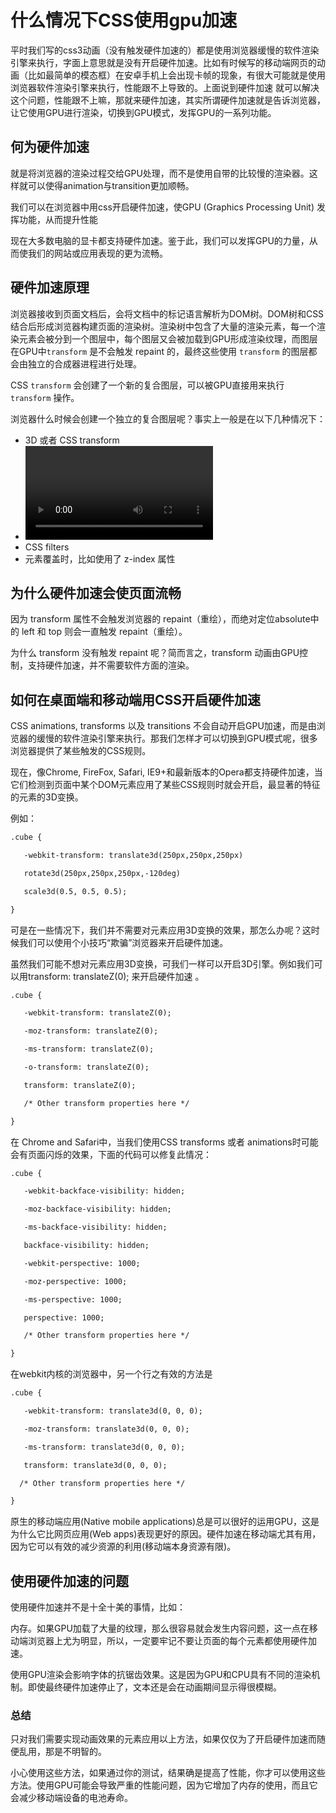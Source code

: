 # 什么情况下CSS使用gpu加速

平时我们写的css3动画（没有触发硬件加速的）都是使用浏览器缓慢的软件渲染引擎来执行，字面上意思就是没有开启硬件加速。比如有时候写的移动端网页的动画（比如最简单的模态框）在安卓手机上会出现卡帧的现象，有很大可能就是使用浏览器软件渲染引擎来执行，性能跟不上导致的。上面说到硬件加速 就可以解决这个问题，性能跟不上嘛，那就来硬件加速，其实所谓硬件加速就是告诉浏览器，让它使用GPU进行渲染，切换到GPU模式，发挥GPU的一系列功能。

##  **何为硬件加速**

就是将浏览器的渲染过程交给GPU处理，而不是使用自带的比较慢的渲染器。这样就可以使得animation与transition更加顺畅。

我们可以在浏览器中用css开启硬件加速，使GPU (Graphics Processing Unit) 发挥功能，从而提升性能

现在大多数电脑的显卡都支持硬件加速。鉴于此，我们可以发挥GPU的力量，从而使我们的网站或应用表现的更为流畅。

## **硬件加速原理**

浏览器接收到页面文档后，会将文档中的标记语言解析为DOM树。DOM树和CSS结合后形成浏览器构建页面的渲染树。渲染树中包含了大量的渲染元素，每一个渲染元素会被分到一个图层中，每个图层又会被加载到GPU形成渲染纹理，而图层在GPU中`transform` 是不会触发 repaint 的，最终这些使用 `transform` 的图层都会由独立的合成器进程进行处理。

CSS `transform` 会创建了一个新的复合图层，可以被GPU直接用来执行 `transform` 操作。

浏览器什么时候会创建一个独立的复合图层呢？事实上一般是在以下几种情况下：

- 3D 或者 CSS transform
- <video> 和 <canvas> 标签
- CSS filters
- 元素覆盖时，比如使用了 z-index 属性

## **为什么硬件加速会使页面流畅**

因为 transform 属性不会触发浏览器的 repaint（重绘），而绝对定位absolute中的 left 和 top 则会一直触发 repaint（重绘）。

为什么 transform 没有触发 repaint 呢？简而言之，transform 动画由GPU控制，支持硬件加速，并不需要软件方面的渲染。

## **如何在桌面端和移动端用CSS开启硬件加速**

CSS animations, transforms 以及 transitions 不会自动开启GPU加速，而是由浏览器的缓慢的软件渲染引擎来执行。那我们怎样才可以切换到GPU模式呢，很多浏览器提供了某些触发的CSS规则。

现在，像Chrome, FireFox, Safari, IE9+和最新版本的Opera都支持硬件加速，当它们检测到页面中某个DOM元素应用了某些CSS规则时就会开启，最显著的特征的元素的3D变换。

例如：

```html
.cube {

   -webkit-transform: translate3d(250px,250px,250px)

   rotate3d(250px,250px,250px,-120deg)

   scale3d(0.5, 0.5, 0.5);

}
```

可是在一些情况下，我们并不需要对元素应用3D变换的效果，那怎么办呢？这时候我们可以使用个小技巧“欺骗”浏览器来开启硬件加速。

虽然我们可能不想对元素应用3D变换，可我们一样可以开启3D引擎。例如我们可以用transform: translateZ(0); 来开启硬件加速 。

```html
.cube {

   -webkit-transform: translateZ(0);

   -moz-transform: translateZ(0);

   -ms-transform: translateZ(0);

   -o-transform: translateZ(0);

   transform: translateZ(0);

   /* Other transform properties here */

}
```

在 Chrome and Safari中，当我们使用CSS transforms 或者 animations时可能会有页面闪烁的效果，下面的代码可以修复此情况：

```html
.cube {

   -webkit-backface-visibility: hidden;

   -moz-backface-visibility: hidden;

   -ms-backface-visibility: hidden;

   backface-visibility: hidden;

   -webkit-perspective: 1000;

   -moz-perspective: 1000;

   -ms-perspective: 1000;

   perspective: 1000;

   /* Other transform properties here */

}
```

在webkit内核的浏览器中，另一个行之有效的方法是

```html
.cube {

   -webkit-transform: translate3d(0, 0, 0);

   -moz-transform: translate3d(0, 0, 0);

   -ms-transform: translate3d(0, 0, 0);

   transform: translate3d(0, 0, 0);

  /* Other transform properties here */

}
```

原生的移动端应用(Native mobile applications)总是可以很好的运用GPU，这是为什么它比网页应用(Web apps)表现更好的原因。硬件加速在移动端尤其有用，因为它可以有效的减少资源的利用(移动端本身资源有限)。

## **使用硬件加速的问题**

使用硬件加速并不是十全十美的事情，比如：

内存。如果GPU加载了大量的纹理，那么很容易就会发生内容问题，这一点在移动端浏览器上尤为明显，所以，一定要牢记不要让页面的每个元素都使用硬件加速。

使用GPU渲染会影响字体的抗锯齿效果。这是因为GPU和CPU具有不同的渲染机制。即使最终硬件加速停止了，文本还是会在动画期间显示得很模糊。

### 总结

只对我们需要实现动画效果的元素应用以上方法，如果仅仅为了开启硬件加速而随便乱用，那是不明智的。

小心使用这些方法，如果通过你的测试，结果确是提高了性能，你才可以使用这些方法。使用GPU可能会导致严重的性能问题，因为它增加了内存的使用，而且它会减少移动端设备的电池寿命。

